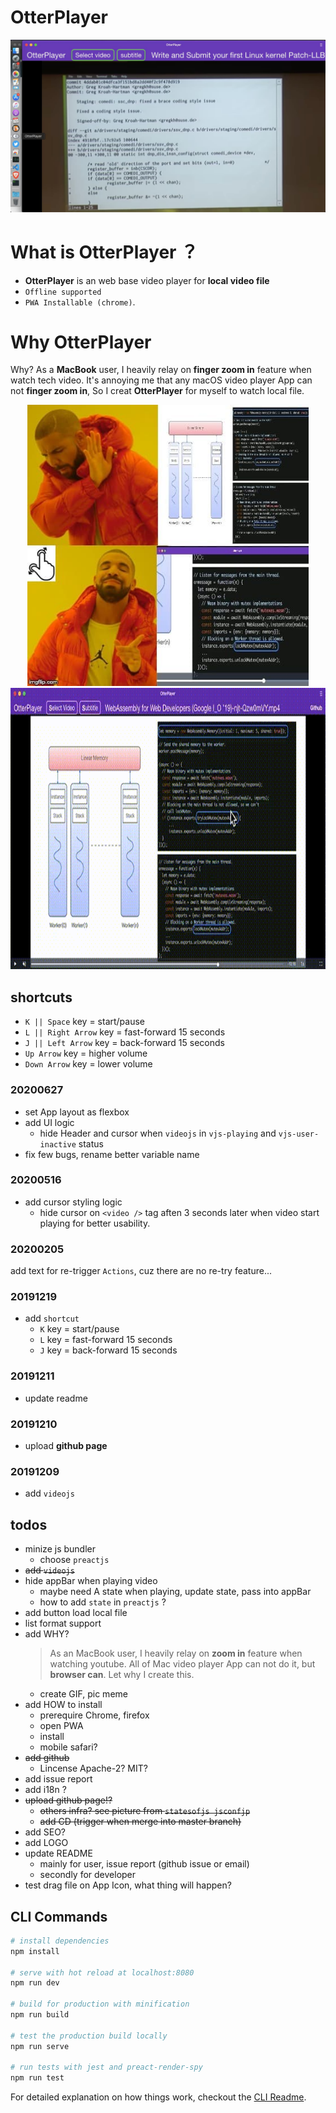 # OtterPlayer
![installable](/assets/imgs/installable.jpg)

# What is OtterPlayer ？
- **OtterPlayer** is an web base video player for **local video file**
- `Offline supported`
- `PWA Installable (chrome)`.

# Why OtterPlayer 
  Why? As a **MacBook** user, I heavily relay on **finger zoom in** feature when watch tech video. It's annoying me that any macOS video player App can not **finger zoom in**, So I creat **OtterPlayer** for myself to watch local file.

<p align="center">
  <img width="auto" height="450" src="assets/imgs/whyOtterPlayer.jpg">
  <img width="auto" height="450" src="assets/imgs/zoomin.gif">
</p>

## shortcuts
- `K || Space` key = start/pause
- `L || Right Arrow` key = fast-forward 15 seconds
- `J || Left Arrow` key = back-forward 15 seconds
- `Up Arrow` key = higher volume
- `Down Arrow` key = lower volume

### 20200627
- set App layout as flexbox
- add UI logic
  - hide Header and cursor when `videojs` in `vjs-playing` and `vjs-user-inactive` status
- fix few bugs, rename better variable name

### 20200516
- add cursor styling logic
  - hide cursor on `<video />` tag aften 3 seconds later when video start playing for better usability.

### 20200205
add text for re-trigger `Actions`, cuz there are no re-try feature...

### 20191219
- add `shortcut`
  - `K` key = start/pause
  - `L` key = fast-forward 15 seconds
  - `J` key = back-forward 15 seconds
### 20191211
- update readme

### 20191210
- upload **github page**

### 20191209
- add `videojs`

## todos
- minize js bundler
  - choose `preactjs`
- ~~add `videojs`~~
- hide appBar when playing video
  - maybe need A state when playing, update state, pass into appBar
  - how to add `state` in `preactjs` ?
- add button load local file
- list format support
- add WHY?
  > As an MacBook user, I heavily relay on **zoom in** feature when watching youtube. All of Mac video player App can not do it, but **browser can**. Let why I create this.
  - create GIF, pic meme
- add HOW to install
  - prerequire Chrome, firefox
  - open PWA
  - install
  - mobile safari?
- ~~add github~~
  - Lincense Apache-2? MIT?
- add issue report
- add i18n ?
- ~~upload github page!?~~
  - ~~others infra? see picture from `statesofjs jsconfjp`~~
  - ~~add CD (trigger when merge into master branch)~~
- add SEO?
- add LOGO
- update README
  - mainly for user, issue report (github issue or email)
  - secondly for developer
- test drag file on App Icon, what thing will happen?



## CLI Commands

``` bash
# install dependencies
npm install

# serve with hot reload at localhost:8080
npm run dev

# build for production with minification
npm run build

# test the production build locally
npm run serve

# run tests with jest and preact-render-spy
npm run test
```

For detailed explanation on how things work, checkout the [CLI Readme](https://github.com/developit/preact-cli/blob/master/README.md).
